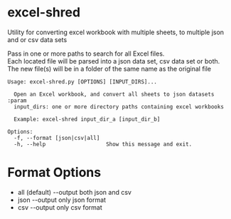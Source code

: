 # excel-shred
Utility for converting excel workbook with multiple sheets, to multiple json and or csv data sets

Pass in one or more paths to search for all Excel files.  
Each located file will be parsed into a json data set, csv data set or both.
The new file(s) will be in a folder of the same name as the original file


```
Usage: excel-shred.py [OPTIONS] [INPUT_DIRS]...

  Open an Excel workbook, and convert all sheets to json datasets :param
  input_dirs: one or more directory paths containing excel workbooks

  Example: excel-shred input_dir_a [input_dir_b]

Options:
  -f, --format [json|csv|all]
  -h, --help                   Show this message and exit.
```  

# Format Options

* all (default) --output both json and csv
* json --output only json format
* csv --output only csv format
